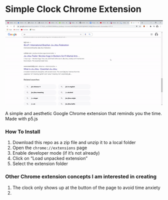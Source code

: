 # Simple Clock Chrome Extension
![clock](https://github.com/vanessaxzcc/iml300-new/blob/master/assets/clock.gif)

A simple and aesthetic Google Chrome extension that reminds you the time. Made with p5.js


### How To Install

1. Download this repo as a zip file and unzip it to a local folder
2. Open the `chrome://extensions` page
3. Enable developer mode (if it’s not already)
4. Click on “Load unpacked extension”
5. Select the extension folder

### Other Chrome extension concepts I am interested in creating
 1. The clock only shows up at the button of the page to avoid time anxiety
 2. 
